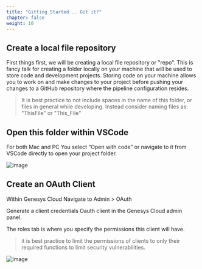 ```yaml
---
title: "Gitting Started .. Git it?"
chapter: false
weight: 10
---
```


## Create a local file repository

First things first, we will be creating a local file repository or "repo". This is fancy talk for creating a folder locally on your machine that will be used to store code and development projects. Storing code on your machine allows you to work on and make changes to your project before pushing your changes to a GitHub repository where the pipeline configuration resides. 


> It is best practice to not include spaces in the name of this folder, or files in general while developing. Instead consider naming files as: "ThisFile" or "This_File"

## Open this folder within VSCode

For both Mac and PC You select “Open with code” or navigate to it from VSCode directly to open your project folder.

![image](/images/VS_openfolder.png)

## Create an OAuth Client

Within Genesys Cloud Navigate to Admin > OAuth

Generate a client credentials Oauth client in the Genesys Cloud admin panel.​

The roles tab is where you specify the permissions this client will have.
> it is best practice to limit the permissions of clients to only their required functions to limit security vulnerabilities.

![image](/images/CXAuthClient.PNG)


